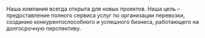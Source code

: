 <p>Наша компания всегда открыта для новых проектов. Наша цель – предоставление полного сервиса услуг по организации перевозки, созданию конкурентоспособного и успешного бизнеса, работающего на долгосрочную перспективу.</p>